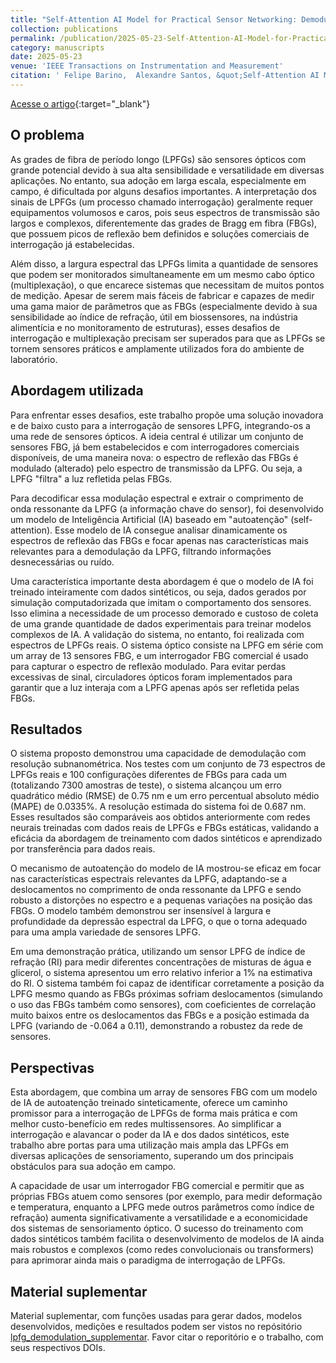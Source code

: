 ```yaml
---
title: "Self-Attention AI Model for Practical Sensor Networking: Demodulation of Long-Period Fiber Grating Sensor Cascaded with FBG Sensor Array"
collection: publications
permalink: /publication/2025-05-23-Self-Attention-AI-Model-for-Practical-Sensor-Networking
category: manuscripts
date: 2025-05-23
venue: 'IEEE Transactions on Instrumentation and Measurement'
citation: ' Felipe Barino,  Alexandre Santos, &quot;Self-Attention AI Model for Practical Sensor Networking: Demodulation of Long-Period Fiber Grating Sensor Cascaded with FBG Sensor Array.&quot; IEEE Transactions on Instrumentation and Measurement, 2025.'
---
```



[Acesse o artigo](https://doi.org/10.1109/TIM.2025.3573014){:target="_blank"}


## O problema

As grades de fibra de período longo (LPFGs) são sensores ópticos com grande potencial devido à sua alta sensibilidade e versatilidade em diversas aplicações. No entanto, sua adoção em larga escala, especialmente em campo, é dificultada por alguns desafios importantes.  A interpretação dos sinais de LPFGs (um processo chamado interrogação) geralmente requer equipamentos volumosos e caros, pois seus espectros de transmissão são largos e complexos, diferentemente das grades de Bragg em fibra (FBGs), que possuem picos de reflexão bem definidos e soluções comerciais de interrogação já estabelecidas.

Além disso, a largura espectral das LPFGs limita a quantidade de sensores que podem ser monitorados simultaneamente em um mesmo cabo óptico (multiplexação), o que encarece sistemas que necessitam de muitos pontos de medição.  Apesar de serem mais fáceis de fabricar e capazes de medir uma gama maior de parâmetros que as FBGs (especialmente devido à sua sensibilidade ao índice de refração, útil em biossensores, na indústria alimentícia e no monitoramento de estruturas), esses desafios de interrogação e multiplexação precisam ser superados para que as LPFGs se tornem sensores práticos e amplamente utilizados fora do ambiente de laboratório. 

## Abordagem utilizada

Para enfrentar esses desafios, este trabalho propõe uma solução inovadora e de baixo custo para a interrogação de sensores LPFG, integrando-os a uma rede de sensores ópticos.  A ideia central é utilizar um conjunto de sensores FBG, já bem estabelecidos e com interrogadores comerciais disponíveis, de uma maneira nova: o espectro de reflexão das FBGs é modulado (alterado) pelo espectro de transmissão da LPFG.  Ou seja, a LPFG "filtra" a luz refletida pelas FBGs.

Para decodificar essa modulação espectral e extrair o comprimento de onda ressonante da LPFG (a informação chave do sensor), foi desenvolvido um modelo de Inteligência Artificial (IA) baseado em "autoatenção" (self-attention).  Esse modelo de IA consegue analisar dinamicamente os espectros de reflexão das FBGs e focar apenas nas características mais relevantes para a demodulação da LPFG, filtrando informações desnecessárias ou ruído. 

Uma característica importante desta abordagem é que o modelo de IA foi treinado inteiramente com dados sintéticos, ou seja, dados gerados por simulação computadorizada que imitam o comportamento dos sensores.  Isso elimina a necessidade de um processo demorado e custoso de coleta de uma grande quantidade de dados experimentais para treinar modelos complexos de IA.  A validação do sistema, no entanto, foi realizada com espectros de LPFGs reais.  O sistema óptico consiste na LPFG em série com um array de 13 sensores FBG, e um interrogador FBG comercial é usado para capturar o espectro de reflexão modulado.  Para evitar perdas excessivas de sinal, circuladores ópticos foram implementados para garantir que a luz interaja com a LPFG apenas após ser refletida pelas FBGs. 

## Resultados

O sistema proposto demonstrou uma capacidade de demodulação com resolução subnanométrica.  Nos testes com um conjunto de 73 espectros de LPFGs reais e 100 configurações diferentes de FBGs para cada um (totalizando 7300 amostras de teste), o sistema alcançou um erro quadrático médio (RMSE) de 0.75 nm e um erro percentual absoluto médio (MAPE) de 0.0335%.  A resolução estimada do sistema foi de 0.687 nm.  Esses resultados são comparáveis aos obtidos anteriormente com redes neurais treinadas com dados reais de LPFGs e FBGs estáticas, validando a eficácia da abordagem de treinamento com dados sintéticos e aprendizado por transferência para dados reais. 

O mecanismo de autoatenção do modelo de IA mostrou-se eficaz em focar nas características espectrais relevantes da LPFG, adaptando-se a deslocamentos no comprimento de onda ressonante da LPFG e sendo robusto a distorções no espectro e a pequenas variações na posição das FBGs.  O modelo também demonstrou ser insensível à largura e profundidade da depressão espectral da LPFG, o que o torna adequado para uma ampla variedade de sensores LPFG. 

Em uma demonstração prática, utilizando um sensor LPFG de índice de refração (RI) para medir diferentes concentrações de misturas de água e glicerol, o sistema apresentou um erro relativo inferior a 1% na estimativa do RI.  O sistema também foi capaz de identificar corretamente a posição da LPFG mesmo quando as FBGs próximas sofriam deslocamentos (simulando o uso das FBGs também como sensores), com coeficientes de correlação muito baixos entre os deslocamentos das FBGs e a posição estimada da LPFG (variando de -0.064 a 0.11), demonstrando a robustez da rede de sensores. 

## Perspectivas

Esta abordagem, que combina um array de sensores FBG com um modelo de IA de autoatenção treinado sinteticamente, oferece um caminho promissor para a interrogação de LPFGs de forma mais prática e com melhor custo-benefício em redes multissensores.  Ao simplificar a interrogação e alavancar o poder da IA e dos dados sintéticos, este trabalho abre portas para uma utilização mais ampla das LPFGs em diversas aplicações de sensoriamento, superando um dos principais obstáculos para sua adoção em campo. 

A capacidade de usar um interrogador FBG comercial e permitir que as próprias FBGs atuem como sensores (por exemplo, para medir deformação e temperatura, enquanto a LPFG mede outros parâmetros como índice de refração) aumenta significativamente a versatilidade e a economicidade dos sistemas de sensoriamento óptico.  O sucesso do treinamento com dados sintéticos também facilita o desenvolvimento de modelos de IA ainda mais robustos e complexos (como redes convolucionais ou transformers) para aprimorar ainda mais o paradigma de interrogação de LPFGs. 


## Material suplementar

Material suplementar, com funções usadas para gerar dados, modelos desenvolvidos, medições e resultados podem ser vistos no repósitório [lpfg_demodulation_supplementar](https://github.com/felipebarino/lpfg_demodulation_supplementary). Favor citar o reporitório e o trabalho, com seus respectivos DOIs.